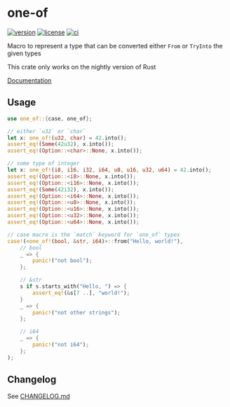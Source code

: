 # one-of

[![version](https://img.shields.io/crates/v/one-of?logo=rust&style=flat-square)](https://crates.io/crates/one-of)
[![license](https://img.shields.io/badge/license-MPL--2.0-blue?style=flat-square)](https://www.mozilla.org/en-US/MPL/2.0)
[![ci](https://img.shields.io/github/workflow/status/figsoda/one-of/ci?label=ci&logo=github-actions&style=flat-square)](https://github.com/figsoda/one-of/actions?query=workflow:ci)

Macro to represent a type that can be converted either `From` or `TryInto` the given types

This crate only works on the nightly version of Rust

[Documentation](https://docs.rs/one-of)


## Usage

```rust
use one_of::{case, one_of};

// either `u32` or `char`
let x: one_of!(u32, char) = 42.into();
assert_eq!(Some(42u32), x.into());
assert_eq!(Option::<char>::None, x.into());

// some type of integer
let x: one_of!(i8, i16, i32, i64, u8, u16, u32, u64) = 42.into();
assert_eq!(Option::<i8>::None, x.into());
assert_eq!(Option::<i16>::None, x.into());
assert_eq!(Some(42i32), x.into());
assert_eq!(Option::<i64>::None, x.into());
assert_eq!(Option::<u8>::None, x.into());
assert_eq!(Option::<u16>::None, x.into());
assert_eq!(Option::<u32>::None, x.into());
assert_eq!(Option::<u64>::None, x.into());

// case macro is the `match` keyword for `one_of` types
case!(<one_of!(bool, &str, i64)>::from("Hello, world!"),
    // bool
    _ => {
        panic!("not bool");
    };

    // &str
    s if s.starts_with("Hello, ") => {
        assert_eq!(&s[7 ..], "world!");
    }
    _ => {
        panic!("not other strings");
    };

    // i64
    _ => {
        panic!("not i64");
    };
);
```


## Changelog

See [CHANGELOG.md](CHANGELOG.md)
